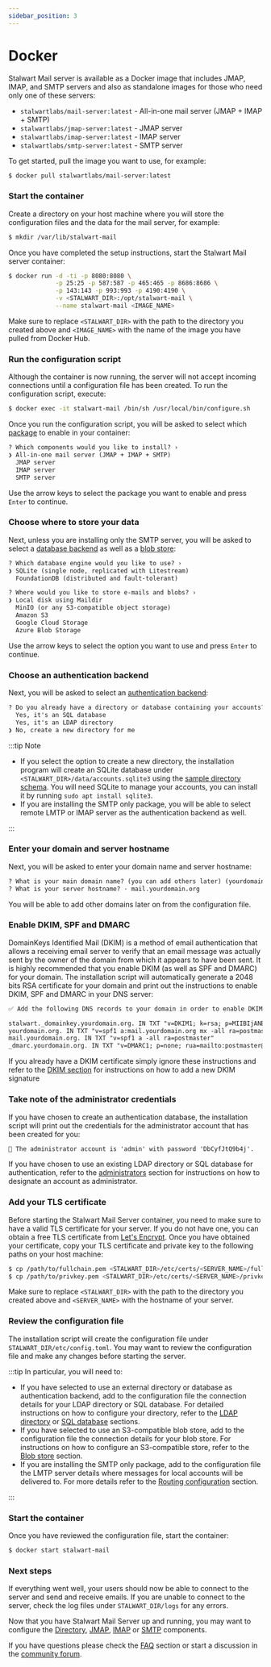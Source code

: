 ```yaml
---
sidebar_position: 3
---
```


# Docker

Stalwart Mail server is available as a Docker image that includes JMAP, IMAP, and SMTP servers and also as standalone images for those who need only one of these servers:

- `stalwartlabs/mail-server:latest` - All-in-one mail server (JMAP + IMAP + SMTP)
- `stalwartlabs/jmap-server:latest` - JMAP server
- `stalwartlabs/imap-server:latest` - IMAP server
- `stalwartlabs/smtp-server:latest` - SMTP server

To get started, pull the image you want to use, for example:

```bash
$ docker pull stalwartlabs/mail-server:latest
```

### Start the container

Create a directory on your host machine where you will store the configuration files and the data for the mail server, for example:

```bash
$ mkdir /var/lib/stalwart-mail
```

Once you have completed the setup instructions, start the Stalwart Mail server container:

```bash
$ docker run -d -ti -p 8080:8080 \
             -p 25:25 -p 587:587 -p 465:465 -p 8686:8686 \
             -p 143:143 -p 993:993 -p 4190:4190 \
             -v <STALWART_DIR>:/opt/stalwart-mail \
             --name stalwart-mail <IMAGE_NAME>
```

Make sure to replace `<STALWART_DIR>` with the path to the directory you created above and `<IMAGE_NAME>` with the name of the image you have pulled from Docker Hub.

### Run the configuration script

Although the container is now running, the server will not accept incoming connections until a configuration file has been created. To run the configuration script, execute:

```bash
$ docker exec -it stalwart-mail /bin/sh /usr/local/bin/configure.sh
```

Once you run the configuration script, you will be asked to select which [package](/docs/get-started#choosing-a-package) to enable in your container:

```txt
? Which components would you like to install? ›
❯ All-in-one mail server (JMAP + IMAP + SMTP)
  JMAP server
  IMAP server
  SMTP server
```

Use the arrow keys to select the package you want to enable and press `Enter` to continue.

### Choose where to store your data

Next, unless you are installing only the SMTP server, you will be asked to select a [database backend](/docs/get-started#choosing-a-database-backend) as well as a [blob store](/docs/get-started#supported-blob-stores):

```txt
? Which database engine would you like to use? ›
❯ SQLite (single node, replicated with Litestream)
  FoundationDB (distributed and fault-tolerant)

? Where would you like to store e-mails and blobs? ›
❯ Local disk using Maildir
  MinIO (or any S3-compatible object storage)
  Amazon S3
  Google Cloud Storage
  Azure Blob Storage
```

Use the arrow keys to select the option you want to use and press `Enter` to continue.

### Choose an authentication backend

Next, you will be asked to select an [authentication backend](/docs/get-started#supported-authentication-backends):

```txt
? Do you already have a directory or database containing your accounts? ›
  Yes, it's an SQL database
  Yes, it's an LDAP directory
❯ No, create a new directory for me
```

:::tip Note

- If you select the option to create a new directory, the installation program will create an SQLite database under `<STALWART_DIR>/data/accounts.sqlite3` using the [sample directory schema](/docs/directory/types/sql#sample-directory-schema). You will need SQLite to manage your accounts, you can install it by running `sudo apt install sqlite3`.
- If you are installing the SMTP only package, you will be able to select remote LMTP or IMAP server as the authentication backend as well.

:::

### Enter your domain and server hostname

Next, you will be asked to enter your domain name and server hostname:

```txt
? What is your main domain name? (you can add others later) (yourdomain.org) ›
? What is your server hostname? · mail.yourdomain.org
```

You will be able to add other domains later on from the configuration file.

### Enable DKIM, SPF and DMARC

DomainKeys Identified Mail (DKIM) is a method of email authentication that allows a receiving email server to verify that an email message was actually sent by the owner of the domain from which it appears to have been sent. It is highly recommended that you enable DKIM (as well as SPF and DMARC) for your domain. The installation script will automatically generate a 2048 bits RSA certificate for your domain and print out the instructions to enable DKIM, SPF and DMARC in your DNS server:

```txt
✅ Add the following DNS records to your domain in order to enable DKIM, SPF and DMARC:

stalwart._domainkey.yourdomain.org. IN TXT "v=DKIM1; k=rsa; p=MIIBIjANBgkqhkiG9w0BAQEFAAOCAQ8AMIIBCgKCAQEA0esfx6olNOH0d+AO8lcOST2H/sbJ04OCDOAq0oFmGXISj8HB8DUWzqUIIfWV7GzXZq/y/4dQHcxRXN3lNGSCSG8r7H+S57nqFEjvpFeGhYdqFaXXuD6StUgHgR/Oh1P6nO4NmCvO2jgQaRvZALw7PTkf4X9wnLR+Q9I1L8fu5BuclpuoE8cBJzT+oWwvHWDbIBn4DRVNCi1sa1YWhevKgw6OCsmGIUDbAKApX4fA3O80WjF0jF0CpijAI6jibmO5Ajs6zJDlzaumnprfyz4XHIqVTBL3P2z5xA7skQjK1L8vB2ZGYWrXHiwpR5ZQ5nM8AWM5lyp2zwVxhpxFRokxkQIDAQAB"
yourdomain.org. IN TXT "v=spf1 a:mail.yourdomain.org mx -all ra=postmaster"
mail.yourdomain.org. IN TXT "v=spf1 a -all ra=postmaster"
_dmarc.yourdomain.org. IN TXT "v=DMARC1; p=none; rua=mailto:postmaster@yourdomain.org; ruf=mailto:postmaster@yourdomain.org"
```

If you already have a DKIM certificate simply ignore these instructions and refer to the [DKIM section](/docs/smtp/authentication/dkim/overview) for instructions on how to add a new DKIM signature

### Take note of the administrator credentials

If you have chosen to create an authentication database, the installation script will print out the credentials for the administrator account that has been created for you:

```txt
🔑 The administrator account is 'admin' with password 'DbCyfJtQ9b4j'.
```

If you have chosen to use an existing LDAP directory or SQL database for authentication, refer to the [administrators](/docs/directory/users#administrators) section for instructions on how to designate an account as administrator.

### Add your TLS certificate

Before starting the Stalwart Mail Server container, you need to make sure to have a valid TLS certificate for your server. 
If you do not have one, you can obtain a free TLS certificate from [Let's Encrypt](https://letsencrypt.org/).
Once you have obtained your certificate, copy your TLS certificate and private key to the following paths on your host machine:

```bash
$ cp /path/to/fullchain.pem <STALWART_DIR>/etc/certs/<SERVER_NAME>/fullchain.pem
$ cp /path/to/privkey.pem <STALWART_DIR>/etc/certs/<SERVER_NAME>/privkey.pem
```

Make sure to replace `<STALWART_DIR>` with the path to the directory you created above and `<SERVER_NAME>` with the hostname of your server.

### Review the configuration file

The installation script will create the configuration file under `STALWART_DIR/etc/config.toml`. You may want to review the configuration file and make any changes before starting the server.

:::tip In particular, you will need to:

- If you have selected to use an external directory or database as authentication backend, add to the configuration file the connection details for your LDAP directory or SQL database. For detailed instructions on how to configure your directory, refer to the [LDAP directory](/docs/directory/types/ldap) or [SQL database](/docs/directory/types/sql) sections.
- If you have selected to use an S3-compatible blob store, add to the configuration file the connection details for your blob store. For instructions on how to configure an S3-compatible store, refer to the [Blob store](/docs/jmap/blob#s3-compatible-storage) section.
- If you are installing the SMTP only package, add to the configuration file the LMTP server details where messages for local accounts will be delivered to. For more details refer to the [Routing configuration](/docs/smtp/outbound/routing) section.

:::

### Start the container

Once you have reviewed the configuration file, start the container:

```bash
$ docker start stalwart-mail
```

### Next steps

If everything went well, your users should now be able to connect to the server and send and receive emails. If you are unable to connect to the server, check the log files under `STALWART_DIR/logs` for any errors.

Now that you have Stalwart Mail Server up and running, you may want to configure the [Directory](/docs/directory/overview), [JMAP](/docs/jmap/overview), [IMAP](/docs/imap/overview) or [SMTP](/docs/smtp/overview) components.

If you have questions please check the [FAQ](/docs/faq) section or start a discussion in the [community forum](https://github.com/stalwartlabs/mail-server/discussions).
